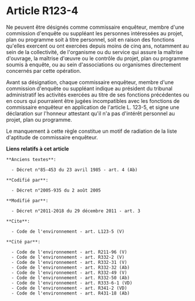 # Article R123-4

Ne peuvent être désignés comme commissaire enquêteur, membre d'une commission d'enquête ou suppléant les personnes
intéressées au projet, plan ou programme soit à titre personnel, soit en raison des fonctions qu'elles exercent ou ont
exercées depuis moins de cinq ans, notamment au sein de la collectivité, de l'organisme ou du service qui assure la maîtrise
d'ouvrage, la maîtrise d'œuvre ou le contrôle du projet, plan ou programme soumis à enquête, ou au sein d'associations ou
organismes directement concernés par cette opération. 

Avant sa désignation, chaque commissaire enquêteur, membre d'une commission d'enquête ou suppléant indique au président du
tribunal administratif les activités exercées au titre de ses fonctions précédentes ou en cours qui pourraient être jugées
incompatibles avec les fonctions de commissaire enquêteur en application de l'article L. 123-5, et signe une déclaration sur
l'honneur attestant qu'il n'a pas d'intérêt personnel au projet, plan ou programme. 

Le manquement à cette règle constitue un motif de radiation de la liste d'aptitude de commissaire enquêteur.

**Liens relatifs à cet article**

	**Anciens textes**:

	  - Décret n°85-453 du 23 avril 1985 - art. 4 (Ab)

	**Codifié par**:

	  - Décret n°2005-935 du 2 août 2005

	**Modifié par**:

	  - Décret n°2011-2018 du 29 décembre 2011 - art. 3

	**Cite**:

	  - Code de l'environnement - art. L123-5 (V)

	**Cité par**:

	  - Code de l'environnement - art. R211-96 (V)
	  - Code de l'environnement - art. R332-2 (V)
	  - Code de l'environnement - art. R332-31 (V)
	  - Code de l'environnement - art. R332-32 (Ab)
	  - Code de l'environnement - art. R332-49 (V)
	  - Code de l'environnement - art. R332-50 (Ab)
	  - Code de l'environnement - art. R333-6-1 (VD)
	  - Code de l'environnement - art. R341-2 (VD)
	  - Code de l'environnement - art. R431-18 (Ab)
